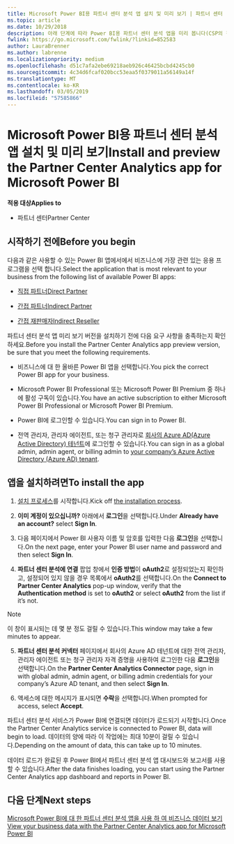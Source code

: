 ```yaml
---
title: Microsoft Power BI용 파트너 센터 분석 앱 설치 및 미리 보기 | 파트너 센터
ms.topic: article
ms.date: 10/29/2018
description: 아래 단계에 따라 Power BI용 파트너 센터 분석 앱을 미리 봅니다(CSP의 직접 파트너용).b
fwlink: https://go.microsoft.com/fwlink/?linkid=852583
author: LauraBrenner
ms.author: labrenne
ms.localizationpriority: medium
ms.openlocfilehash: d51c7afa2ebe69218aeb926c46425bcbd4245cb0
ms.sourcegitcommit: 4c34d6fcaf020bcc53eaa5f0379011a56149a14f
ms.translationtype: MT
ms.contentlocale: ko-KR
ms.lasthandoff: 03/05/2019
ms.locfileid: "57585866"
---
```

# <a name="install-and-preview-the-partner-center-analytics-app-for-microsoft-power-bi"></a><span data-ttu-id="594b0-103">Microsoft Power BI용 파트너 센터 분석 앱 설치 및 미리 보기</span><span class="sxs-lookup"><span data-stu-id="594b0-103">Install and preview the Partner Center Analytics app for Microsoft Power BI</span></span>

<span data-ttu-id="594b0-104">**적용 대상**</span><span class="sxs-lookup"><span data-stu-id="594b0-104">**Applies to**</span></span>

- <span data-ttu-id="594b0-105">파트너 센터</span><span class="sxs-lookup"><span data-stu-id="594b0-105">Partner Center</span></span>

## <a name="before-you-begin"></a><span data-ttu-id="594b0-106">시작하기 전에</span><span class="sxs-lookup"><span data-stu-id="594b0-106">Before you begin</span></span>

<span data-ttu-id="594b0-107">다음과 같은 사용할 수 있는 Power BI 앱에서에서 비즈니스에 가장 관련 있는 응용 프로그램을 선택 합니다.</span><span class="sxs-lookup"><span data-stu-id="594b0-107">Select the application that is most relevant to your business from the following list of available Power BI apps:</span></span>
- [<span data-ttu-id="594b0-108">직접 파트너</span><span class="sxs-lookup"><span data-stu-id="594b0-108">Direct Partner</span></span>](https://app.powerbi.com/groups/me/getdata/services/direct-providers-partner-analytics)

- [<span data-ttu-id="594b0-109">간접 파트너</span><span class="sxs-lookup"><span data-stu-id="594b0-109">Indirect Partner</span></span>](https://app.powerbi.com/groups/me/getdata/services/indirect-providers-partner-analytics)

- [<span data-ttu-id="594b0-110">간접 재판매자</span><span class="sxs-lookup"><span data-stu-id="594b0-110">Indirect Reseller</span></span>](https://app.powerbi.com/groups/me/getdata/services/indirect-seller-partner-analytics)

<span data-ttu-id="594b0-111">파트너 센터 분석 앱 미리 보기 버전을 설치하기 전에 다음 요구 사항을 충족하는지 확인하세요.</span><span class="sxs-lookup"><span data-stu-id="594b0-111">Before you install the Partner Center Analytics app preview version, be sure that you meet the following requirements.</span></span>

- <span data-ttu-id="594b0-112">비즈니스에 대 한 올바른 Power BI 앱을 선택합니다.</span><span class="sxs-lookup"><span data-stu-id="594b0-112">You pick the correct Power BI app for your business.</span></span>

- <span data-ttu-id="594b0-113">Microsoft Power BI Professional 또는 Microsoft Power BI Premium 중 하나에 활성 구독이 있습니다.</span><span class="sxs-lookup"><span data-stu-id="594b0-113">You have an active subscription to either Microsoft Power BI Professional or Microsoft Power BI Premium.</span></span>

- <span data-ttu-id="594b0-114">Power BI에 로그인할 수 있습니다.</span><span class="sxs-lookup"><span data-stu-id="594b0-114">You can sign in to Power BI.</span></span>

- <span data-ttu-id="594b0-115">전역 관리자, 관리자 에이전트, 또는 청구 관리자로 [회사의 Azure AD(Azure Active Directory) 테넌트](azure-active-directory-tenants-and-partner-center.md)에 로그인할 수 있습니다.</span><span class="sxs-lookup"><span data-stu-id="594b0-115">You can sign in as a global admin, admin agent, or billing admin to [your company’s Azure Active Directory (Azure AD) tenant](azure-active-directory-tenants-and-partner-center.md).</span></span>

## <a name="to-install-the-app"></a><span data-ttu-id="594b0-116">앱을 설치하려면</span><span class="sxs-lookup"><span data-stu-id="594b0-116">To install the app</span></span>

1. <span data-ttu-id="594b0-117">[설치 프로세스](https://app.powerbi.com/getdata/services/partneranalytics?cpcode=PartnerCenterAnalytics&getDataForceConnect=true&alwaysPromptForContentProviderCreds=true)를 시작합니다.</span><span class="sxs-lookup"><span data-stu-id="594b0-117">Kick off [the installation process](https://app.powerbi.com/getdata/services/partneranalytics?cpcode=PartnerCenterAnalytics&getDataForceConnect=true&alwaysPromptForContentProviderCreds=true).</span></span>

2. <span data-ttu-id="594b0-118">**이미 계정이 있으십니까?** 아래에서 **로그인**을 선택합니다.</span><span class="sxs-lookup"><span data-stu-id="594b0-118">Under **Already have an account?** select **Sign In**.</span></span> 

3. <span data-ttu-id="594b0-119">다음 페이지에서 Power BI 사용자 이름 및 암호를 입력한 다음 **로그인**을 선택합니다.</span><span class="sxs-lookup"><span data-stu-id="594b0-119">On the next page, enter your Power BI user name and password and then select **Sign In**.</span></span> 

4. <span data-ttu-id="594b0-120">**파트너 센터 분석에 연결** 팝업 창에서 **인증 방법**이 **oAuth2**로 설정되었는지 확인하고, 설정되어 있지 않을 경우 목록에서 **oAuth2**를 선택합니다.</span><span class="sxs-lookup"><span data-stu-id="594b0-120">On the **Connect to Partner Center Analytics** pop-up window, verify that the **Authentication method** is set to **oAuth2** or select **oAuth2** from the list if it’s not.</span></span> 

> [!NOTE]  
>  <span data-ttu-id="594b0-121">이 창이 표시되는 데 몇 분 정도 걸릴 수 있습니다.</span><span class="sxs-lookup"><span data-stu-id="594b0-121">This window may take a few minutes to appear.</span></span>

5. <span data-ttu-id="594b0-122">**파트너 센터 분석 커넥터** 페이지에서 회사의 Azure AD 테넌트에 대한 전역 관리자, 관리자 에이전트 또는 청구 관리자 자격 증명을 사용하여 로그인한 다음 **로그인**을 선택합니다.</span><span class="sxs-lookup"><span data-stu-id="594b0-122">On the **Partner Center Analytics Connector** page, sign in with global admin, admin agent, or billing admin credentials for your company’s Azure AD tenant, and then select **Sign In**.</span></span>
 
6. <span data-ttu-id="594b0-123">액세스에 대한 메시지가 표시되면 **수락**을 선택합니다.</span><span class="sxs-lookup"><span data-stu-id="594b0-123">When prompted for access, select **Accept**.</span></span> 

<span data-ttu-id="594b0-124">파트너 센터 분석 서비스가 Power BI에 연결되면 데이터가 로드되기 시작합니다.</span><span class="sxs-lookup"><span data-stu-id="594b0-124">Once the Partner Center Analytics service is connected to Power BI, data will begin to load.</span></span> <span data-ttu-id="594b0-125">데이터의 양에 따라 이 작업에는 최대 10분이 걸릴 수 있습니다.</span><span class="sxs-lookup"><span data-stu-id="594b0-125">Depending on the amount of data, this can take up to 10 minutes.</span></span> 

<span data-ttu-id="594b0-126">데이터 로드가 완료된 후 Power BI에서 파트너 센터 분석 앱 대시보드와 보고서를 사용할 수 있습니다.</span><span class="sxs-lookup"><span data-stu-id="594b0-126">After the data finishes loading, you can start using the Partner Center Analytics app dashboard and reports in Power BI.</span></span>

## <a name="next-steps"></a><span data-ttu-id="594b0-127">다음 단계</span><span class="sxs-lookup"><span data-stu-id="594b0-127">Next steps</span></span>

[<span data-ttu-id="594b0-128">Microsoft Power BI에 대 한 파트너 센터 분석 앱을 사용 하 여 비즈니스 데이터 보기</span><span class="sxs-lookup"><span data-stu-id="594b0-128">View your business data with the Partner Center Analytics app for Microsoft Power BI</span></span>](power-bi-app-for-direct-partners-use.md)
